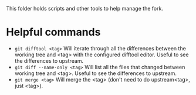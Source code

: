 This folder holds scripts and other tools to help manage the fork.

# Helpful commands

* `git difftool <tag>` Will iterate through all the differences between the working tree and \<tag\> with the configured difftool editor. Useful to see the differences to upstream.
* `git diff --name-only <tag>` Will list all the files that changed between working tree and \<tag\>. Useful to see the differences to upstream.
* `git merge <tag>` Will merge the \<tag\> (don't need to do upstream\<tag\>, just \<tag\>).

